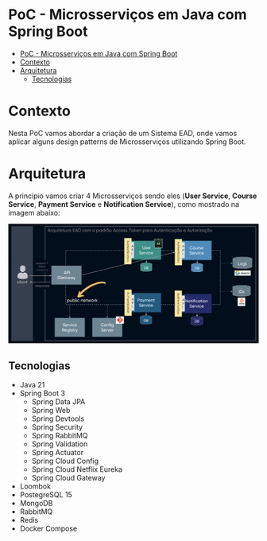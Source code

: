 # PoC - Microsserviços em Java com Spring Boot

<!-- TOC -->
- [PoC - Microsserviços em Java com Spring Boot](#poc---microsserviços-em-java-com-spring-boot)
- [Contexto](#contexto)
- [Arquitetura](#arquitetura)
  - [Tecnologias](#tecnologias)
<!-- TOC -->

# Contexto

Nesta PoC vamos abordar a criação de um Sistema EAD, onde vamos aplicar alguns design patterns de Microsserviços utilizando Spring Boot.

# Arquitetura

A principio vamos criar 4 Microsserviços sendo eles (**User Service**, **Course Service**, **Payment Service** e **Notification Service**), como mostrado na imagem abaixo:

![Arquitetura - Sistema EAD](./arquitetura/imagens/arquitetura.png)

## Tecnologias

- Java 21
- Spring Boot 3
  - Spring Data JPA
  - Spring Web
  - Spring Devtools
  - Spring Security
  - Spring RabbitMQ 
  - Spring Validation
  - Spring Actuator
  - Spring Cloud Config
  - Spring Cloud Netflix Eureka
  - Spring Cloud Gateway
- Loombok
- PostegreSQL 15
- MongoDB
- RabbitMQ
- Redis
- Docker Compose


